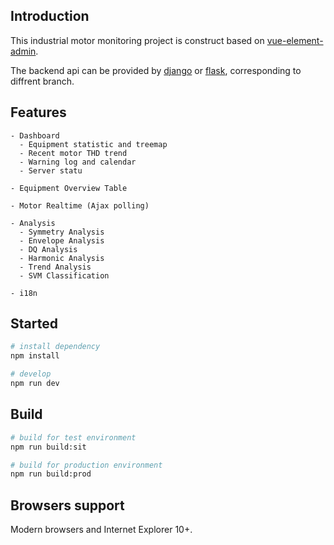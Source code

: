 ## Introduction

This industrial motor monitoring project is construct based on [vue-element-admin](http://panjiachen.github.io/vue-element-admin).
 
The backend api can be provided by [django](https://github.com/fplllll/IMmonitor) or [flask](https://github.com/fplllll/IMM-Flask), corresponding to diffrent branch.
 
## Features

```
- Dashboard
  - Equipment statistic and treemap
  - Recent motor THD trend
  - Warning log and calendar
  - Server statu

- Equipment Overview Table

- Motor Realtime (Ajax polling)

- Analysis
  - Symmetry Analysis
  - Envelope Analysis
  - DQ Analysis
  - Harmonic Analysis
  - Trend Analysis
  - SVM Classification

- i18n
```

## Started

```bash
# install dependency
npm install

# develop
npm run dev
```

## Build

```bash
# build for test environment
npm run build:sit

# build for production environment
npm run build:prod
```


## Browsers support

Modern browsers and Internet Explorer 10+.

